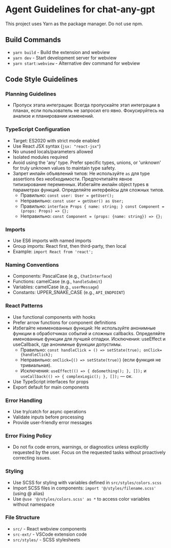 # Agent Guidelines for chat-any-gpt

This project uses Yarn as the package manager. Do not use npm.

## Build Commands
- `yarn build` - Build the extension and webview
- `yarn dev` - Start development server for webview
- `yarn start:webview` - Alternative dev command for webview

## Code Style Guidelines

### Planning Guidelines
- Пропуск этапа интеграции: Всегда пропускайте этап интеграции в планах, если пользователь не запросил его явно. Фокусируйтесь на анализе и планировании изменений.

### TypeScript Configuration
- Target: ES2020 with strict mode enabled
- Use React JSX syntax (`jsx: "react-jsx"`)
- No unused locals/parameters allowed
- Isolated modules required
- Avoid using the 'any' type. Prefer specific types, unions, or 'unknown' for truly unknown values to maintain type safety.
- Запрет инлайн объявлений типов: Не используйте `as` для type assertions без необходимости. Предпочтитайте явное типизирование переменных. Избегайте инлайн object types в параметрах функций. Определяйте интерфейсы для сложных типов.
  - Правильно: `const user: User = getUser();`
  - Неправильно: `const user = getUser() as User;`
  - Правильно: `interface Props { name: string; } const Component = (props: Props) => {};`
  - Неправильно: `const Component = (props: {name: string}) => {};`

### Imports
- Use ES6 imports with named imports
- Group imports: React first, then third-party, then local
- Example: `import React from 'react';`

### Naming Conventions
- Components: PascalCase (e.g., `ChatInterface`)
- Functions: camelCase (e.g., `handleSubmit`)
- Variables: camelCase (e.g., `userMessage`)
- Constants: UPPER_SNAKE_CASE (e.g., `API_ENDPOINT`)

### React Patterns
- Use functional components with hooks
- Prefer arrow functions for component definitions
- Избегайте неименованных функций: Не используйте анонимные функции в обработчиках событий и сложных callbacks. Определяйте именованные функции для лучшей отладки. Исключения: useEffect и useCallback, где анонимные функции допустимы.
  - Правильно: `const handleClick = () => setState(true); onClick={handleClick};`
  - Неправильно: `onClick={() => setState(true)}` (если функция не тривиальная).
  - Исключения: `useEffect(() => { doSomething(); }, []);` и `useCallback(() => { complexLogic(); }, []);` — ок.
- Use TypeScript interfaces for props
- Export default for main components

### Error Handling
- Use try/catch for async operations
- Validate inputs before processing
- Provide user-friendly error messages

### Error Fixing Policy
- Do not fix code errors, warnings, or diagnostics unless explicitly requested by the user. Focus on the requested tasks without proactively correcting issues.

### Styling
- Use SCSS for styling with variables defined in `src/styles/colors.scss`
- Import SCSS files in components: `import '@/styles/filename.scss'` (using @ alias)
- Use `@use '@/styles/colors.scss' as *` to access color variables without namespace

### File Structure
- `src/` - React webview components
- `src-ext/` - VSCode extension code
- `src/styles/` - SCSS stylesheets